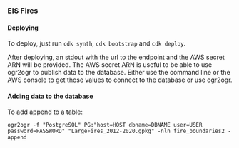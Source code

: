 ### EIS Fires

#### Deploying

To deploy, just run `cdk synth`, `cdk bootstrap` and `cdk deploy`.

After deploying, an stdout with the url to the endpoint and the AWS secret ARN will be provided. The AWS secret ARN is useful to be able to use ogr2ogr to publish data to the database. Either use the command line or the AWS console to get those values to connect to the database or use ogr2ogr.

#### Adding data to the database

To add append to a table:

`ogr2ogr -f "PostgreSQL" PG:"host=HOST dbname=DBNAME user=USER password=PASSWORD" "LargeFires_2012-2020.gpkg" -nln fire_boundaries2 -append`
